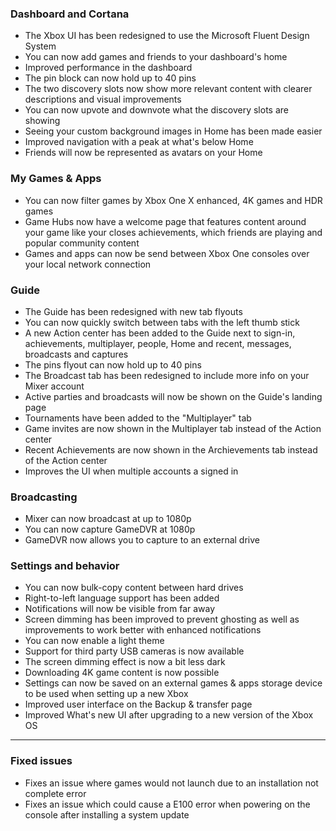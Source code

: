 ### Dashboard and Cortana
- The Xbox UI has been redesigned to use the Microsoft Fluent Design System
- You can now add games and friends to your dashboard's home
- Improved performance in the dashboard
- The pin block can now hold up to 40 pins
- The two discovery slots now show more relevant content with clearer descriptions and visual improvements
- You can now upvote and downvote what the discovery slots are showing
- Seeing your custom background images in Home has been made easier
- Improved navigation with a peak at what's below Home
- Friends will now be represented as avatars on your Home

### My Games & Apps
- You can now filter games by Xbox One X enhanced, 4K games and HDR games
- Game Hubs now have a welcome page that features content around your game like your closes achievements, which friends are playing and popular community content
- Games and apps can now be send between Xbox One consoles over your local network connection

### Guide
- The Guide has been redesigned with new tab flyouts
- You can now quickly switch between tabs with the left thumb stick
- A new Action center has been added to the Guide next to sign-in, achievements, multiplayer, people, Home and recent, messages, broadcasts and captures
- The pins flyout can now hold up to 40 pins
- The Broadcast tab has been redesigned to include more info on your Mixer account
- Active parties and broadcasts will now be shown on the Guide's landing page
- Tournaments have been added to the "Multiplayer" tab
- Game invites are now shown in the Multiplayer tab instead of the Action center
- Recent Achievements are now shown in the Archievements tab instead of the Action center
- Improves the UI when multiple accounts a signed in

### Broadcasting
- Mixer can now broadcast at up to 1080p
- You can now capture GameDVR at 1080p
- GameDVR now allows you to capture to an external drive

### Settings and behavior
- You can now bulk-copy content between hard drives
- Right-to-left language support has been added
- Notifications will now be visible from far away
- Screen dimming has been improved to prevent ghosting as well as improvements to work better with enhanced notifications
- You can now enable a light theme
- Support for third party USB cameras is now available
- The screen dimming effect is now a bit less dark
- Downloading 4K game content is now possible
- Settings can now be saved on an external games & apps storage device to be used when setting up a new Xbox
- Improved user interface on the Backup & transfer page
- Improved What's new UI after upgrading to a new version of the Xbox OS

---------

### Fixed issues
- Fixes an issue where games would not launch due to an installation not complete error
- Fixes an issue which could cause a E100 error when powering on the console after installing a system update